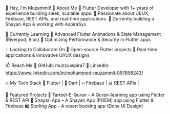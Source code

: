 👋 Hey, I'm Muzammil!
🚀 About Me
🔹 Flutter Developer with 1+ years of experience building sleek, scalable apps.
🔹 Passionate about UI/UX, Firebase, REST APIs, and real-time applications.
🔹 Currently building a Shayari App & working with AspiraSys.

🌱 Currently Learning
🔹 Advanced Flutter Animations & State Management (Riverpod, Bloc)
🔹 Optimizing Performance & Security in Flutter apps

💡 Looking to Collaborate On
🔹 Open-source Flutter projects
🔹 Real-time applications & innovative UI/UX designs

📫 Reach Me
🔹 GitHub: muzzuaspira7
🔹 LinkedIn: https://www.linkedin.com/in/mohammed-muzammil-097898243/

🔥 My Tech Stack
💙 Flutter | 📱 Dart | 🔥 Firebase | 📊 REST APIs |

📌 Featured Projects
🚀 Tarteel-E-Quran – A Quran-learning app using Flutter & REST API
🚀 Shayari App – A Shayari App (POEM) app using Flutter & Firebase
🛍 Sterling App - A resort booking app (Done UI Design)


